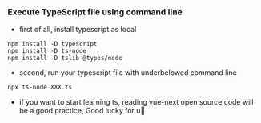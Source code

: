 ### Execute TypeScript file using command line
- first of all, install typescript as local
```
npm install -D typescript
npm install -D ts-node
npm install -D tslib @types/node
```
- second, run your typescript file with underbelowed command line
```
npx ts-node XXX.ts
```
- if you want to start learning ts, reading vue-next open source code will be a good practice, Good lucky for u🌈
